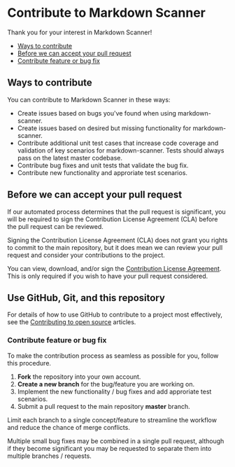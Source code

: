 # Contribute to Markdown Scanner

Thank you for your interest in Markdown Scanner!

* [Ways to contribute](#ways-to-contribute)
* [Before we can accept your pull request](#before-we-can-accept-your-pull-request)
* [Contribute feature or bug fix](#contribute-feature-or-bug-fix)

## Ways to contribute

You can contribute to Markdown Scanner in these ways:

* Create issues based on bugs you've found when using markdown-scanner.
* Create issues based on desired but missing functionality for markdown-scanner.
* Contribute additional unit test cases that increase code coverage and validation of key scenarios for markdown-scanner. Tests should always pass on the latest master codebase.
* Contribute bug fixes and unit tests that validate the bug fix.
* Contribute new functionality and approriate test scenarios.

## Before we can accept your pull request

If our automated process determines that the pull request is significant, you will be required to 
sign the Contribution License Agreement (CLA) before the pull request can be reviewed.

Signing the Contribution License Agreement (CLA) does not grant you rights to commit to the main 
repository, but it does mean we can review your pull request and consider your contributions to the project.

You can view, download, and/or sign the [Contribution License Agreement](https://cla.microsoft.com/). This is only 
required if you wish to have your pull request considered.

## Use GitHub, Git, and this repository

For details of how to use GitHub to contribute to a project most effectively, see the [Contributing to open source](https://guides.github.com/activities/contributing-to-open-source/) articles.

### Contribute feature or bug fix

To make the contribution process as seamless as possible for you, follow this procedure.

1. **Fork** the repository into your own account.
2. **Create a new branch** for the bug/feature you are working on.
3. Implement the new functionality / bug fixes and add approriate test scenarios.
4. Submit a pull request to the main repository **master** branch.

Limit each branch to a single concept/feature to streamline the workflow and reduce the 
chance of merge conflicts.

Multiple small bug fixes may be combined in a single pull request, although if they
become significant you may be requested to separate them into multiple branches / requests.
